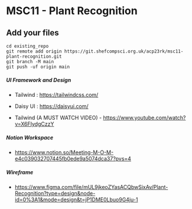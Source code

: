 # MSC11 - Plant Recognition

## Add your files
```
cd existing_repo
git remote add origin https://git.shefcompsci.org.uk/acp23rk/msc11-plant-recognition.git
git branch -M main
git push -uf origin main
```

##### UI Framework and Design

- Tailwind : https://tailwindcss.com/

- Daisy UI : https://daisyui.com/

- Tailwind (A MUST WATCH VIDEO) - https://www.youtube.com/watch?v=X6FIydgCzzY


##### Notion Workspace

- https://www.notion.so/Meeting-M-O-M-e4c039032707445fb0ede9a5074dca37?pvs=4


##### Wireframe

- https://www.figma.com/file/mUL9jkeoZYasACQbwSixAv/Plant-Recognition?type=design&node-id=0%3A1&mode=design&t=jP1DME0Lbuo9G4ju-1